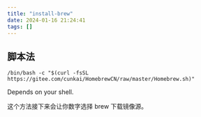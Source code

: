 ```yaml
---
title: "install-brew"
date: 2024-01-16 21:24:41
tags: []
---
```

## 脚本法

```
/bin/bash -c "$(curl -fsSL https://gitee.com/cunkai/HomebrewCN/raw/master/Homebrew.sh)"
```

Depends on your shell.

这个方法接下来会让你数字选择 brew 下载镜像源。

